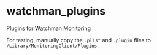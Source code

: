 # watchman_plugins
Plugins for Watchman Monitoring


For testing, manually copy the `.plist` and `.plugin` files to `/Library/MonitoringClient/Plugins`